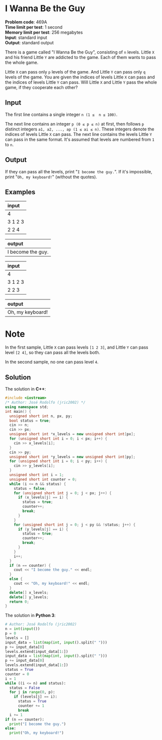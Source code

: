 # I Wanna Be the Guy
**Problem code**: 469A  
**Time limit per test**: 1 second  
**Memory limit per test**: 256 megabytes  
**Input**: standard input  
**Output**: standard output  

There is a game called "I Wanna Be the Guy", consisting of `n` levels. Little `X` and his friend Little `Y` are addicted to the game. Each of them wants to pass the whole game.

Little `X` can pass only `p` levels of the game. And Little `Y` can pass only `q` levels of the game. You are given the indices of levels Little `X` can pass and the indices of levels Little `Y` can pass. Will Little `X` and Little `Y` pass the whole game, if they cooperate each other?

## Input
The first line contains a single integer `n (1 ≤  n ≤ 100)`.

The next line contains an integer `p (0 ≤ p ≤ n)` at first, then follows `p` distinct integers `a1, a2, ..., ap (1 ≤ ai ≤ n)`. These integers denote the indices of levels Little `X` can pass. The next line contains the levels Little `Y` can pass in the same format. It's assumed that levels are numbered from `1` to `n`.

## Output
If they can pass all the levels, print "`I become the guy.`". If it's impossible, print "`Oh, my keyboard!`" (without the quotes).

## Examples
| input |
| :--- |
| 4 |
| 3 1 2 3 |
| 2 2 4 |

| output |
| :--- |
| I become the guy. |

| input |
| :--- |
| 4 |
| 3 1 2 3 |
| 2 2 3 |

| output |
| :--- |
| Oh, my keyboard! |

# Note
In the first sample, Little `X` can pass levels `[1 2 3]`, and Little `Y` can pass level `[2 4]`, so they can pass all the levels both.

In the second sample, no one can pass level `4`.

## Solution
The solution in **C++**:
```cpp
#include <iostream>
/* Author: José Rodolfo (jric2002) */
using namespace std;
int main() {
  unsigned short int n, px, py;
  bool status = true;
  cin >> n;
  cin >> px;
  unsigned short int *x_levels = new unsigned short int[px];
  for (unsigned short int i = 0; i < px; i++) {
    cin >> x_levels[i];
  }
  cin >> py;
  unsigned short int *y_levels = new unsigned short int[py];
  for (unsigned short int i = 0; i < py; i++) {
    cin >> y_levels[i];
  }
  unsigned short int i = 1;
  unsigned short int counter = 0;
  while (i <= n && status) {
    status = false;
    for (unsigned short int j = 0; j < px; j++) {
      if (x_levels[j] == i) {
        status = true;
        counter++;
        break;
      }
    }
    for (unsigned short int j = 0; j < py && !status; j++) {
      if (y_levels[j] == i) {
        status = true;
        counter++;
        break;
      }
    }
    i++;
  }
  if (n == counter) {
    cout << "I become the guy." << endl;
  }
  else {
    cout << "Oh, my keyboard!" << endl;
  }
  delete[] x_levels;
  delete[] y_levels;
  return 0;
}
```

The solution in **Python 3**:
```python
# Author: José Rodolfo (jric2002)
n = int(input())
p = 0
levels = []
input_data = list(map(int, input().split(" ")))
p += input_data[0]
levels.extend(input_data[1:])
input_data = list(map(int, input().split(" ")))
p += input_data[0]
levels.extend(input_data[1:])
status = True
counter = 0
i = 1
while ((i <= n) and status):
  status = False
  for j in range(0, p):
    if (levels[j] == i):
      status = True
      counter += 1
      break
  i += 1
if (n == counter):
  print("I become the guy.")
else:
  print("Oh, my keyboard!")
```